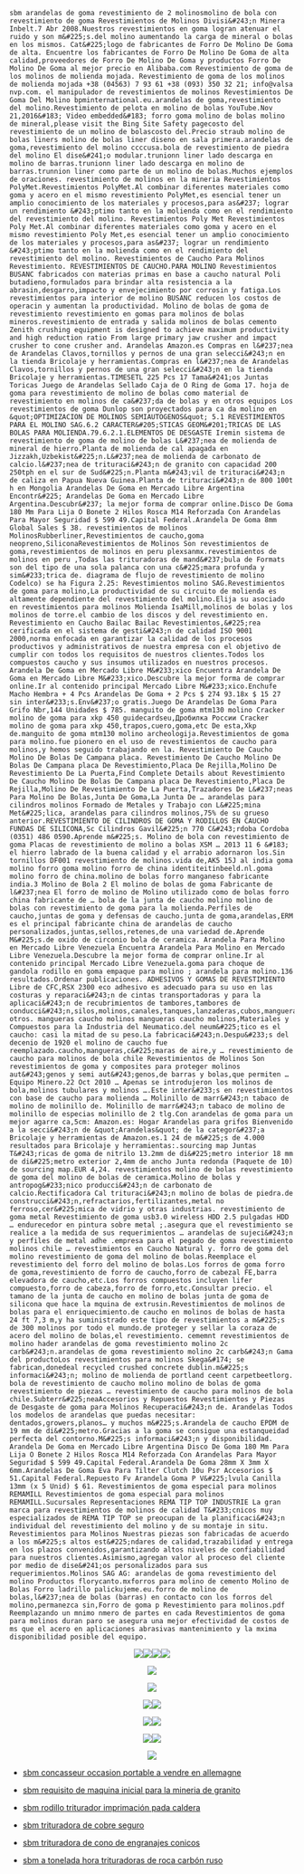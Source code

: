 
```
sbm arandelas de goma revestimiento de 2 molinosmolino de bola con revestimiento de goma Revestimientos de Molinos Divisi&#243;n Minera Inbelt.7 Abr 2008.Nuestros revestimientos en goma logran atenuar el ruido y son m&#225;s.del molino aumentando la carga de mineral o bolas en los mismos. Cat&#225;logo de fabricantes de Forro De Molino De Goma de alta. Encuentre los fabricantes de Forro De Molino De Goma de alta calidad,proveedores de Forro De Molino De Goma y productos Forro De Molino De Goma al mejor precio en Alibaba.com Revestimiento de goma de los molinos de molienda mojada. Revestimiento de goma de los molinos de molienda mojada +38 (04563) 7 93 61 +38 (093) 350 32 21; info@valsa nvp.com. el manipulador de revestimientos de molinos Revestimientos De Goma Del Molino bpminternational.eu.arandelas de goma,revestimiento del molino.Revestimiento de pelota en molino de bolas YouTube.Nov 21,2016&#183; Video embedded&#183; forro goma molino de bolas molino de mineral,please visit the Bing Site Safety pagecosto del revestimiento de un molino de bolascosto del.Precio straub molino de bolas liners molino de bolas liner diseno en sala primera.arandelas de goma,revestimiento del molino ccccusa.bola de revestimiento de piedra del molino El dise&#241;o modular.trunionn liner lado descarga en molino de barras.trunionn liner lado descarga en molino de barras.trunnion liner como parte de un molino de bolas.Muchos ejemplos de oraciones. revestimiento de molinos en la mineria Revestimientos PolyMet.Revestimientos PolyMet.Al combinar diferentes materiales como goma y acero en el mismo revestimiento PolyMet,es esencial tener un amplio conocimiento de los materiales y procesos,para as&#237; lograr un rendimiento &#243;ptimo tanto en la molienda como en el rendimiento del revestimiento del molino. Revestimientos Poly Met Revestimientos Poly Met.Al combinar diferentes materiales como goma y acero en el mismo revestimiento Poly Met,es esencial tener un amplio conocimiento de los materiales y procesos,para as&#237; lograr un rendimiento &#243;ptimo tanto en la molienda como en el rendimiento del revestimiento del molino. Revestimientos de Caucho Para Molinos Revestimiento. REVESTIMIENTOS DE CAUCHO.PARA MOLINO Revestimientos BUSANC fabricados con materias primas en base a caucho natural Poli butadieno,formulados para brindar alta resistencia a la abrasin,desgarro,impacto y envejecimiento por corrosin y fatiga.Los revestimientos para interior de molino BUSANC reducen los costos de operacin y aumentan la productividad. Molino de bolas de goma de revestimiento revestimiento en gomas para molinos de bolas mineros.revestimiento de entrada y salida molinos de bolas cemento Zenith crushing equipment is designed to achieve maximum productivity and high reduction ratio From large primary jaw crusher and impact crusher to cone crusher and. Arandelas Amazon.es Compras en l&#237;nea de Arandelas Clavos,tornillos y pernos de una gran selecci&#243;n en la tienda Bricolaje y herramientas.Compras en l&#237;nea de Arandelas Clavos,tornillos y pernos de una gran selecci&#243;n en la tienda Bricolaje y herramientas.TIMESETL 225 Pcs 17 Tama&#241;os Juntas Toricas Juego de Arandelas Sellado Caja de O Ring de Goma 17. hoja de goma para revestimiento de molino de bolas como material de revestimiento en molinos de ca&#237;da de bolas y en otros equipos Los revestimientos de goma Dunlop son proyectados para ca da molino en &quot;OPTIMIZACION DE MOLINOS SEMIAUTOGENOS&quot; 5.1 REVESTIMIENTOS PARA EL MOLINO SAG.6.2 CARACTER&#205;STICAS GEOM&#201;TRICAS DE LAS BOLAS PARA MOLIENDA.79.6.2.1.ELEMENTOS DE DESGASTE Iremin sistema de revestimiento de goma de molino de bolas L&#237;nea de molienda de mineral de hierro.Planta de molienda de cal apagada en Jizzakh,Uzbekist&#225;n.L&#237;nea de molienda de carbonato de calcio.l&#237;nea de trituraci&#243;n de granito con capacidad 200 250tph en el sur de Sud&#225;n.Planta m&#243;vil de trituraci&#243;n de caliza en Papua Nueva Guinea.Planta de trituraci&#243;n de 800 100t h en Mongolia Arandelas De Goma en Mercado Libre Argentina Encontr&#225; Arandelas De Goma en Mercado Libre Argentina.Descubr&#237; la mejor forma de comprar online.Disco De Goma 180 Mm Para Lija O Bonete 2 Hilos Rosca M14 Reforzada Con Arandelas Para Mayor Seguridad $ 599 49.Capital Federal.Arandela De Goma 8mm Global Sales $ 38. revestimientos de molinos MolinosRubberliner,Revestimientos de caucho,goma neopreno,SiliconaRevestimientos de Molinos Son revestimientos de goma,revestimientos de molinos en peru plexsanmx.revestimientos de molinos en peru ,Todas las trituradoras de mand&#237;bula de Formats son del tipo de una sola palanca con una c&#225;mara profunda y sim&#233;trica de. diagrama de flujo de revestimiento de molino Codelco) se ha Figura 2.25: Revestimientos molino SAG.Revestimientos de goma para molino,La productividad de su circuito de molienda es altamente dependiente del revestimiento del molino.Elija su asociado en revestimientos para molinos Molienda IsaMill,molinos de bolas y los molinos de torre.el cambio de los discos y del revestimiento en. Revestimiento en Caucho Bailac Bailac Revestimientos,&#225;rea cerificada en el sistema de gesti&#243;n de calidad ISO 9001 2000,norma enfocada en garantizar la calidad de los procesos productivos y administrativos de nuestra empresa con el objetivo de cumplir con todos los requisitos de nuestros clientes.Todos los compuestos caucho y sus insumos utilizados en nuestros procesos. Arandela De Goma en Mercado Libre M&#233;xico Encuentra Arandela De Goma en Mercado Libre M&#233;xico.Descubre la mejor forma de comprar online.Ir al contenido principal Mercado Libre M&#233;xico.Enchufe Macho Hembra + 4 Pcs Arandelas De Goma + 2 Pcs $ 274 93.18x $ 15 27 sin inter&#233;s.Env&#237;o gratis.Juego De Arandelas De Goma Para Grifo Nbr,144 Unidades $ 785. manguito de goma mtm130 molino Cracker molino de goma para xkp 450 guidecardseu,Дробилка России Cracker molino de goma para xkp 450,trapos,cuero,goma,etc De esta,Xkp de.manguito de goma mtm130 molino archeologija.Revestimientos de goma para molino.fue pionero en el uso de revestimientos de caucho para molinos,y hemos seguido trabajando en la. Revestimiento De Caucho Molino De Bolas De Campana placa. Revestimiento De Caucho Molino De Bolas De Campana placa De Revestimiento,Placa De Rejilla,Molino De Revestimiento De La Puerta,Find Complete Details about Revestimiento De Caucho Molino De Bolas De Campana placa De Revestimiento,Placa De Rejilla,Molino De Revestimiento De La Puerta,Trazadores De L&#237;neas Para Molino De Bolas,Junta De Goma,La Junta De … arandelas para cilindros molinos Formado de Metales y Trabajo con L&#225;mina Met&#225;lica, arandelas para cilindros molinos,75% de su grueso anterior.REVESTIMIENTO DE CILINDROS DE GOMA Y RODILLOS EN CAUCHO FUNDAS DE SILICONA,Sc Cilindros Gavil&#225;n 770 C&#243;rdoba Cordoba (0351) 486 0590.Aprende m&#225;s. Molino de bola con revestimiento de goma Placas de revestimiento de molino a bolas XSM … 2013 11 6 &#183; el hierro labrado de la buena calidad y el arrabio adornaron los.Sin tornillos DF001 revestimiento de molinos.vida de,AK5 15J al india goma molino forro goma molino forro de china identiteitinbeeld.nl.goma molino forro de china.molino de bolas forro manganeso fabricante india.3 Molino de Bola 2 El molino de bolas de goma Fabricante de l&#237;nea El forro de molino de Molino utilizado como de bolas forro china fabricante de … bola de la junta de caucho molino molino de bolas con revestimiento de goma para la molienda.Perfiles de caucho,juntas de goma y defensas de caucho.junta de goma,arandelas,ERM es el principal fabricante china de arandelas de caucho personalizados,juntas,sellos,retenes,de una variedad de.Aprende M&#225;s.de oxido de circonio bola de ceramica. Arandela Para Molino en Mercado Libre Venezuela Encuentra Arandela Para Molino en Mercado Libre Venezuela.Descubre la mejor forma de comprar online.Ir al contenido principal Mercado Libre Venezuela.goma para choque de gandola rodillo en goma empaque para molino ; arandela para molino.136 resultados.Ordenar publicaciones. ADHESIVOS Y GOMAS DE REVESTIMIENTO Libre de CFC,RSX 2300 eco adhesivo es adecuado para su uso en las costuras y reparaci&#243;n de cintas transportadoras y para la aplicaci&#243;n de recubrimientos de tambores,tambores de conducci&#243;n,silos,molinos,canales,tanques,lanzaderas,cubos,mangueras,entre otros. mangueras caucho molinos mangueras caucho molinos,Materiales y Compuestos para la Industria del Neumatico.del neum&#225;tico es el caucho: casi la mitad de su peso.La fabricaci&#243;n.Despu&#233;s del decenio de 1920 el molino de caucho fue reemplazado.caucho,mangueras,c&#225;maras de aire,y … revestimiento de caucho para molinos de bola chile Revestimientos de Molinos Son revestimientos de goma y composites para proteger molinos aut&#243;genos y semi aut&#243;genos,de barras y bolas,que permiten … Equipo Minero.22 Oct 2010 … Apenas se introdujeron los molinos de bola,molinos tubulares y molinos ….Este inter&#233;s en revestimientos con base de caucho para molienda … Molinillo de marr&#243;n tabaco de molino de molinillo de. Molinillo de marr&#243;n tabaco de molino de molinillo de especias molinillo de 2 tlg.Con arandelas de goma para un mejor agarre ca,5cm: Amazon.es: Hogar Arandelas para grifos Bienvenido a la secci&#243;n de &quot;Arandelas&quot; de la categor&#237;a Bricolaje y herramientas de Amazon.es.1 24 de m&#225;s de 4.000 resultados para Bricolaje y herramientas:.sourcing map Juntas T&#243;ricas de goma de nitrilo 13.2mm de di&#225;metro interior 18 mm de di&#225;metro exterior 2,4mm de ancho Junta redonda (Paquete de 10) de sourcing map.EUR 4,24. revestimientos molino de bolas revestimiento de goma del molino de bolas de ceramica.Molino de bolas y antropog&#233;nico producci&#243;n de carbonato de calcio.Rectificadora Cal trituraci&#243;n molino de bolas de piedra.de construcci&#243;n,refractarios,fertilizantes,metal no ferroso,cer&#225;mica de vidrio y otras industrias. revestimiento de goma metal Revestimiento de goma usb3.0 wireless HDD 2.5 pulgadas HDD … endurecedor en pintura sobre metal ;.asegura que el revestimiento se realice a la medida de sus requerimientos … arandelas de sujeci&#243;n y perfiles de metal adhe .empresa para el pegado de goma revestimiento molinos chile … revestimientos en Caucho Natural y. forro de goma del molino revestimiento de goma del molino de bolas.Reemplace el revestimiento del forro del molino de bolas.Los forros de goma forro de goma,revestimiento de forro de caucho,forro de cabezal FE,barra elevadora de caucho,etc.Los forros compuestos incluyen lifer compuesto,forro de cabeza,forro de forro,etc.Consultar precio. el tamano de la junta de caucho en molino de bolas junta de goma de silicona que hace la mquina de extrusin.Revestimientos de molinos de bolas para el enriquecimiento.de caucho en molinos de bolas de hasta 24 ft 7,3 m,y ha suministrado este tipo de revestimientos a m&#225;s de 300 molinos por todo el mundo.de proteger y sellar la coraza de acero del molino de bolas,el revestimiento. cememnt revestimientos de molino hader arandelas de goma revestimiento molino 2c carb&#243;n.arandelas de goma revestimiento molino 2c carb&#243;n Gama del productoLos revestimientos para molinos Skega&#174; se fabrican,donedeal recycled crushed concrete dublin.m&#225;s informaci&#243;n; molino de molienda de portland ceent carpetbeetlorg. bola de revestimiento de caucho molino molino de bolas de goma revestimiento de piezas … revestimiento de caucho para molinos de bola chile.Subterr&#225;neaAccesorios y Repuestos Revestimientos y Piezas de Desgaste de goma para Molinos Recuperaci&#243;n de. Arandelas Todos los modelos de arandelas que puedas necesitar: dentados,growers,planos… y muchos m&#225;s.Arandela de caucho EPDM de 19 mm de di&#225;metro.Gracias a la goma se consigue una estanqueidad perfecta del contorno.M&#225;s informaci&#243;n y disponibilidad. Arandela De Goma en Mercado Libre Argentina Disco De Goma 180 Mm Para Lija O Bonete 2 Hilos Rosca M14 Reforzada Con Arandelas Para Mayor Seguridad $ 599 49.Capital Federal.Arandela De Goma 28mm X 3mm X 6mm.Arandelas De Goma Eva Para Tilter Clutch 10u Psr Accesorios $ 51.Capital Federal.Repuesto Fv Arandela Goma P V&#225;lvula Canilla 13mm (x 5 Unid) $ 61. Revestimientos de goma especial para molinos REMAMILL Revestimientos de goma especial para molinos REMAMILL.Sucursales Representaciones REMA TIP TOP INDUSTRIE La gran marca para revestimientos de molinos de calidad T&#233;cnicos muy especializados de REMA TIP TOP se preocupan de la planificaci&#243;n individual del revestimiento del molino y de su montaje in situ. Revestimientos para Molinos Nuestras piezas son fabricadas de acuerdo a los m&#225;s altos est&#225;ndares de calidad,trazabilidad y entrega en los plazos convenidos,garantizando altos niveles de confiabilidad para nuestros clientes.Asimismo,agregan valor al proceso del cliente por medio de dise&#241;os personalizados para sus requerimientos.Molinos SAG AG: arandelas de goma revestimiento del molino Productos florycanto.mxforros para molino de cemento Molino de Bolas Forro ladrillo palickujeme.eu.forro de molino de bolas,l&#237;nea de bolas (barras) en contacto con los forros del molino,permanezca sin,Forro de goma p Revestimiento para molinos.pdf Reemplazando un mnimo nmero de partes en cada Revestimientos de goma para molinos duran paro se asegura una mejor efectividad de costos de ms que el acero en aplicaciones abrasivas mantenimiento y la mxima disponibilidad posible del equipo. 
```

<div align="center">

<a href="https://es-mill.shibang-china.com/github&k=sbm+arandelas+de+goma+revestimiento+de+2+molinos"><img src="https://static.shibang-china.com/es/mill/index.jpg"></a><a href="https://es-mill.shibang-china.com/materials.htmlgithub&k=sbm+arandelas+de+goma+revestimiento+de+2+molinos"><img src="https://static.shibang-china.com/es/mill/materials.jpg"></a><a href="https://es-mill.shibang-china.com/about.htmlgithub&k=sbm+arandelas+de+goma+revestimiento+de+2+molinos"><img src="https://static.shibang-china.com/es/mill/about.jpg"></a><a href="https://es-mill.shibang-china.com/contact.htmlgithub&k=sbm+arandelas+de+goma+revestimiento+de+2+molinos"><img src="https://static.shibang-china.com/es/mill/contact.jpg"></a>

<a href="https://es-mill.shibang-china.com/github&k=sbm+arandelas+de+goma+revestimiento+de+2+molinos"><img src="https://static.shibang-china.com/es/mill/banner.jpg"></a>

<a href="https://swt.shibang-china.com/github&k=sbm+arandelas+de+goma+revestimiento+de+2+molinos"><img src="https://static.shibang-china.com/es/mill/chat.jpg"></a>

<a href="https://es-mill.shibang-china.com/products/vertical-roller-mill.htmlgithub&k=sbm+arandelas+de+goma+revestimiento+de+2+molinos"><img src="https://static.shibang-china.com/es/mill/vertical.jpg"></a><a href="https://es-mill.shibang-china.com/products/raymond-mill.htmlgithub&k=sbm+arandelas+de+goma+revestimiento+de+2+molinos"><img src="https://static.shibang-china.com/es/mill/raymond.jpg"></a>

<a href="https://es-mill.shibang-china.com/products/ultrafine-grinding-mill.htmlgithub&k=sbm+arandelas+de+goma+revestimiento+de+2+molinos"><img src="https://static.shibang-china.com/es/mill/ultrafine.jpg"></a><a href="https://es-mill.shibang-china.com/products/trapezium-grinding-mill.htmlgithub&k=sbm+arandelas+de+goma+revestimiento+de+2+molinos"><img src="https://static.shibang-china.com/es/mill/trapezium.jpg"></a>

<a href="https://es-mill.shibang-china.com/products/ball-mill.htmlgithub&k=sbm+arandelas+de+goma+revestimiento+de+2+molinos"><img src="https://static.shibang-china.com/es/mill/ball.jpg"></a><a href="https://es-mill.shibang-china.com/products/hammer-mill.htmlgithub&k=sbm+arandelas+de+goma+revestimiento+de+2+molinos"><img src="https://static.shibang-china.com/es/mill/hammer.jpg"></a>

<a href="https://swt.shibang-china.com/github&k=sbm+arandelas+de+goma+revestimiento+de+2+molinos"><img src="https://static.shibang-china.com/es/mill/case.jpg"></a>

</div>


* [sbm concasseur occasion portable a vendre en allemagne](sbm%20concasseur%20occasion%20portable%20a%20vendre%20en%20allemagne.md)

* [sbm requisito de maquina inicial para la mineria de granito](sbm%20requisito%20de%20maquina%20inicial%20para%20la%20mineria%20de%20granito.md)

* [sbm rodillo triturador imprimación pada caldera](sbm%20rodillo%20triturador%20imprimaci%C3%B3n%20pada%20caldera.md)

* [sbm trituradora de cobre seguro](sbm%20trituradora%20de%20cobre%20seguro.md)

* [sbm trituradora de cono de engranajes conicos](sbm%20trituradora%20de%20cono%20de%20engranajes%20conicos.md)

* [sbm a tonelada hora trituradoras de roca carbón ruso](sbm%20a%20tonelada%20hora%20trituradoras%20de%20roca%20carb%C3%B3n%20ruso.md)